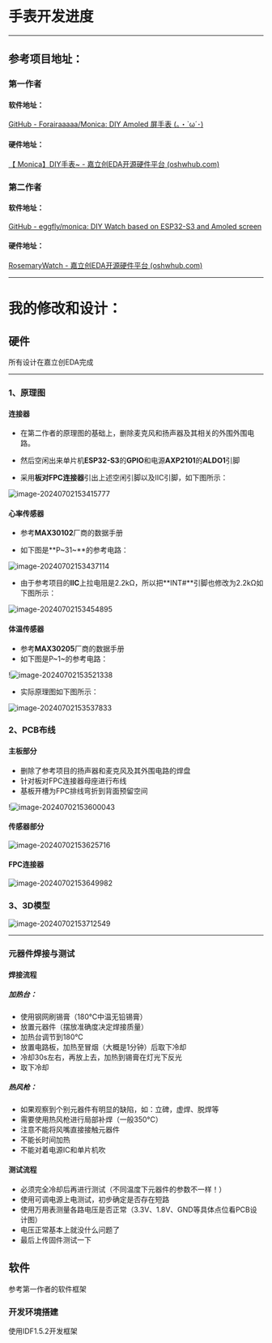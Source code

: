 # 手表开发进度



---

## 参考项目地址：

### 第一作者

#### 软件地址：

[GitHub - Forairaaaaa/Monica: DIY Amoled 屏手表 (｡・`ω´･)](https://github.com/Forairaaaaa/monica)

#### 硬件地址：

[【 Monica】DIY手表~ - 嘉立创EDA开源硬件平台 (oshwhub.com)](https://oshwhub.com/eedadada/monica)

### 第二作者

#### 软件地址：

[GitHub - eggfly/monica: DIY Watch based on ESP32-S3 and Amoled screen](https://github.com/eggfly/monica/)

#### 硬件地址：

[RosemaryWatch - 嘉立创EDA开源硬件平台 (oshwhub.com)](https://oshwhub.com/eggfly/rosemary-watch)

---





# 我的修改和设计：



## 硬件

所有设计在嘉立创EDA完成

---



### 1、原理图

#### 连接器

- 在第二作者的原理图的基础上，删除麦克风和扬声器及其相关的外围外围电路。

- 然后空闲出来单片机**ESP32-S3**的**GPIO**和电源**AXP2101**的**ALDO1**引脚
- 采用**板对FPC连接器**引出上述空闲引脚以及IIC引脚，如下图所示：

![image-20240702153415777](../assets/手表开发进度/image-20240702153415777.png)

#### 心率传感器

- 参考**MAX30102**厂商的数据手册

- 如下图是**P~31~**的参考电路：

![image-20240702153437114](../assets/手表开发进度/image-20240702153437114.png)

- 由于参考项目的**IIC**上拉电阻是2.2kΩ，所以把**INT#**引脚也修改为2.2kΩ如下图所示：

![image-20240702153454895](../assets/手表开发进度/image-20240702153454895.png)

#### 体温传感器

- 参考**MAX30205**厂商的数据手册
- 如下图是P~1~的参考电路：

!![image-20240702153521338](../assets/手表开发进度/image-20240702153521338.png)

- 实际原理图如下图所示：

![image-20240702153537833](../assets/手表开发进度/image-20240702153537833.png)

### 2、PCB布线

#### 主板部分

- 删除了参考项目的扬声器和麦克风及其外围电路的焊盘
- 针对板对FPC连接器母座进行布线
- 基板开槽为FPC排线弯折到背面预留空间

!![image-20240702153600043](../assets/手表开发进度/image-20240702153600043.png)

#### 传感器部分

![image-20240702153625716](../assets/手表开发进度/image-20240702153625716.png)

#### FPC连接器

![image-20240702153649982](../assets/手表开发进度/image-20240702153649982.png)

### 3、3D模型

![image-20240702153712549](../assets/手表开发进度/image-20240702153712549.png)

---



### 元器件焊接与测试

#### 焊接流程

##### 加热台：

- 使用钢网刷锡膏（180°C中温无铅锡膏）
- 放置元器件（摆放准确度决定焊接质量）
- 加热台调节到180°C
- 放置电路板，加热至冒烟（大概是1分钟）后取下冷却
- 冷却30s左右，再放上去，加热到锡膏在灯光下反光
- 取下冷却

##### 热风枪：

- 如果观察到个别元器件有明显的缺陷，如：立碑，虚焊、脱焊等
- 需要使用热风枪进行局部补焊（一般350°C）
- 注意不能将风嘴直接接触元器件
- 不能长时间加热
- 不能对着电源IC和单片机吹

#### 测试流程

- 必须完全冷却后再进行测试（不同温度下元器件的参数不一样！）
- 使用可调电源上电测试，初步确定是否存在短路
- 使用万用表测量各路电压是否正常（3.3V、1.8V、GND等具体点位看PCB设计图）
- 电压正常基本上就没什么问题了
- 最后上传固件测试一下



## 软件

参考第一作者的软件框架

### 开发环境搭建

使用IDF1.5.2开发框架


